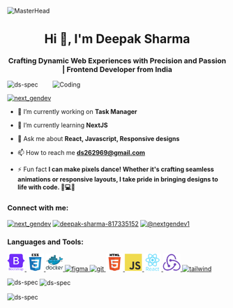 ![MasterHead](https://img.freepik.com/free-vector/website-development-building-development-process-web-page-programming-codding-digital-specialist-isolated-flat-illustration_613284-3381.jpg?t=st=1728378182~exp=1728381782~hmac=8919ab1028adb72bb892a63d215122e58c93c9ad63dbd51354d00a982b9b9215&w=996)
<h1 align="center">Hi 👋, I'm Deepak Sharma</h1>
<h3 align="center">Crafting Dynamic Web Experiences with Precision and Passion | Frontend Developer from India</h3>
<img align="right" alt="Coding" width="400" src="https://cdn.dribbble.com/users/1162077/screenshots/3848914/programmer.gif" />

<p align="left"> <img src="https://komarev.com/ghpvc/?username=ds-spec&label=Profile%20views&color=0e75b6&style=flat" alt="ds-spec" /> </p>

<p align="left"> <a href="https://twitter.com/next_gendev" target="blank"><img src="https://img.shields.io/twitter/follow/next_gendev?logo=twitter&style=for-the-badge" alt="next_gendev" /></a> </p>

- 🔭 I’m currently working on **Task Manager**

- 🌱 I’m currently learning **NextJS**

- 💬 Ask me about **React, Javascript, Responsive designs**

- 📫 How to reach me **ds262969@gmail.com**

- ⚡ Fun fact **I can make pixels dance! Whether it's crafting seamless animations or responsive layouts, I take pride in bringing designs to life with code. 🕺💻✨**

<h3 align="left">Connect with me:</h3>
<p align="left">
<a href="https://twitter.com/next_gendev" target="blank"><img align="center" src="https://raw.githubusercontent.com/rahuldkjain/github-profile-readme-generator/master/src/images/icons/Social/twitter.svg" alt="next_gendev" height="30" width="40" /></a>
<a href="https://linkedin.com/in/deepak-sharma-817335152" target="blank"><img align="center" src="https://raw.githubusercontent.com/rahuldkjain/github-profile-readme-generator/master/src/images/icons/Social/linked-in-alt.svg" alt="deepak-sharma-817335152" height="30" width="40" /></a>
<a href="https://hashnode.com/@nextgendev1" target="blank"><img align="center" src="https://raw.githubusercontent.com/rahuldkjain/github-profile-readme-generator/master/src/images/icons/Social/hashnode.svg" alt="@nextgendev1" height="30" width="40" /></a>
</p>

<h3 align="left">Languages and Tools:</h3>
<p align="left"> <a href="https://getbootstrap.com" target="_blank" rel="noreferrer"> <img src="https://raw.githubusercontent.com/devicons/devicon/master/icons/bootstrap/bootstrap-plain-wordmark.svg" alt="bootstrap" width="40" height="40"/> </a> <a href="https://www.w3schools.com/css/" target="_blank" rel="noreferrer"> <img src="https://raw.githubusercontent.com/devicons/devicon/master/icons/css3/css3-original-wordmark.svg" alt="css3" width="40" height="40"/> </a> <a href="https://www.docker.com/" target="_blank" rel="noreferrer"> <img src="https://raw.githubusercontent.com/devicons/devicon/master/icons/docker/docker-original-wordmark.svg" alt="docker" width="40" height="40"/> </a> <a href="https://www.figma.com/" target="_blank" rel="noreferrer"> <img src="https://www.vectorlogo.zone/logos/figma/figma-icon.svg" alt="figma" width="40" height="40"/> </a> <a href="https://git-scm.com/" target="_blank" rel="noreferrer"> <img src="https://www.vectorlogo.zone/logos/git-scm/git-scm-icon.svg" alt="git" width="40" height="40"/> </a> <a href="https://www.w3.org/html/" target="_blank" rel="noreferrer"> <img src="https://raw.githubusercontent.com/devicons/devicon/master/icons/html5/html5-original-wordmark.svg" alt="html5" width="40" height="40"/> </a> <a href="https://developer.mozilla.org/en-US/docs/Web/JavaScript" target="_blank" rel="noreferrer"> <img src="https://raw.githubusercontent.com/devicons/devicon/master/icons/javascript/javascript-original.svg" alt="javascript" width="40" height="40"/> </a> <a href="https://reactjs.org/" target="_blank" rel="noreferrer"> <img src="https://raw.githubusercontent.com/devicons/devicon/master/icons/react/react-original-wordmark.svg" alt="react" width="40" height="40"/> </a> <a href="https://redux.js.org" target="_blank" rel="noreferrer"> <img src="https://raw.githubusercontent.com/devicons/devicon/master/icons/redux/redux-original.svg" alt="redux" width="40" height="40"/> </a> <a href="https://tailwindcss.com/" target="_blank" rel="noreferrer"> <img src="https://www.vectorlogo.zone/logos/tailwindcss/tailwindcss-icon.svg" alt="tailwind" width="40" height="40"/> </a> </p>

<p><img align="left" src="https://github-readme-stats.vercel.app/api/top-langs?username=ds-spec&show_icons=true&locale=en&layout=compact" alt="ds-spec" /></p>

<p>&nbsp;<img align="center" src="https://github-readme-stats.vercel.app/api?username=ds-spec&show_icons=true&locale=en" alt="ds-spec" /></p>

<p><img align="center" src="https://github-readme-streak-stats.herokuapp.com/?user=ds-spec&" alt="ds-spec" /></p>
